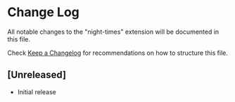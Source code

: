 # Change Log

All notable changes to the "night-times" extension will be documented in this file.

Check [Keep a Changelog](http://keepachangelog.com/) for recommendations on how to structure this file.

## [Unreleased]

- Initial release
